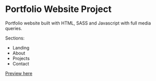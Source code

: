 # Portfolio Website Project

Portfolio website built with HTML, SASS and Javascript with full media queries.

Sections: 
- Landing
- About
- Projects
- Contact

[Preview here](https://wonderful-crepe-3883fd.netlify.app/)
